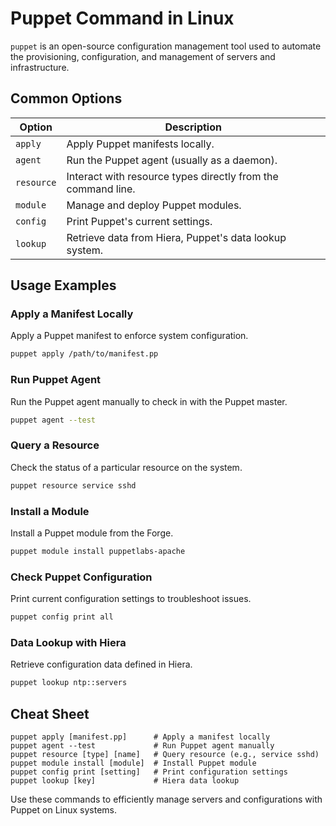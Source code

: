 # Puppet Command in Linux

`puppet` is an open-source configuration management tool used to automate the provisioning, configuration, and management of servers and infrastructure.

## Common Options

| Option           | Description                                                               |
|------------------|---------------------------------------------------------------------------|
| `apply`          | Apply Puppet manifests locally.                                           |
| `agent`          | Run the Puppet agent (usually as a daemon).                               |
| `resource`       | Interact with resource types directly from the command line.              |
| `module`         | Manage and deploy Puppet modules.                                         |
| `config`         | Print Puppet's current settings.                                          |
| `lookup`         | Retrieve data from Hiera, Puppet's data lookup system.                    |

## Usage Examples

### Apply a Manifest Locally
Apply a Puppet manifest to enforce system configuration.

```bash
puppet apply /path/to/manifest.pp
```

### Run Puppet Agent
Run the Puppet agent manually to check in with the Puppet master.

```bash
puppet agent --test
```

### Query a Resource
Check the status of a particular resource on the system.

```bash
puppet resource service sshd
```

### Install a Module
Install a Puppet module from the Forge.

```bash
puppet module install puppetlabs-apache
```

### Check Puppet Configuration
Print current configuration settings to troubleshoot issues.

```bash
puppet config print all
```

### Data Lookup with Hiera
Retrieve configuration data defined in Hiera.

```bash
puppet lookup ntp::servers
```

## Cheat Sheet

```plaintext
puppet apply [manifest.pp]      # Apply a manifest locally
puppet agent --test             # Run Puppet agent manually
puppet resource [type] [name]   # Query resource (e.g., service sshd)
puppet module install [module]  # Install Puppet module
puppet config print [setting]   # Print configuration settings
puppet lookup [key]             # Hiera data lookup
```

Use these commands to efficiently manage servers and configurations with Puppet on Linux systems.
